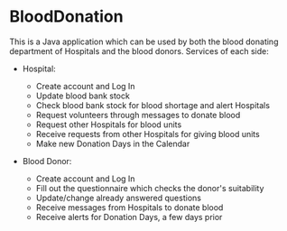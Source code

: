 # BloodDonation
This is a Java application which can be used by both the blood donating department of Hospitals and the blood donors. Services of each side:

- Hospital:
	- Create account and Log In
	- Update blood bank stock
	- Check blood bank stock for blood shortage and alert Hospitals 
	- Request volunteers through messages to donate blood
	- Request other Hospitals for blood units 
	- Receive requests from other Hospitals for giving blood units
	- Make new Donation Days in the Calendar

- Blood Donor:
	- Create account and Log In
	- Fill out the questionnaire which checks the donor's suitability
	- Update/change already answered questions
	- Receive messages from Hospitals to donate blood
	- Receive alerts for Donation Days, a few days prior

